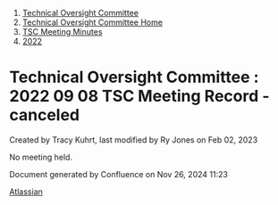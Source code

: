 1. [Technical Oversight Committee](index.html)
2. [Technical Oversight Committee Home](Technical-Oversight-Committee-Home_21430274.html)
3. [TSC Meeting Minutes](TSC-Meeting-Minutes_21448544.html)
4. [2022](2022_21443639.html)

# Technical Oversight Committee : 2022 09 08 TSC Meeting Record - canceled

Created by Tracy Kuhrt, last modified by Ry Jones on Feb 02, 2023

No meeting held.

Document generated by Confluence on Nov 26, 2024 11:23

[Atlassian](http://www.atlassian.com/)
